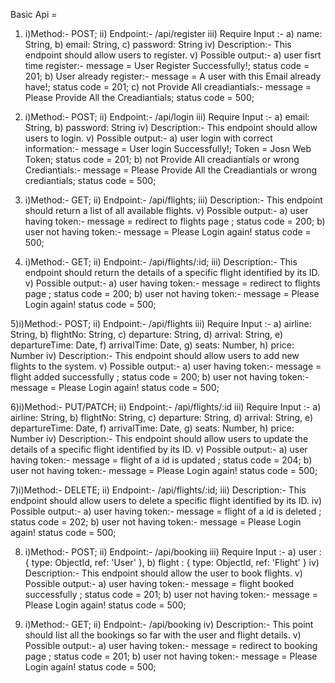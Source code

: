 
Basic Api = 

1) i)Method:- POST;
   ii) Endpoint:- /api/register
   iii) Require Input :-
         a)  name: String,
         b)  email: String,
         c) password: String
   iv) Description:-
       This endpoint should allow users to register.
    v) Possible output:-
       a) user fisrt time register:-
          message = User Register  Successfully!;
          status code = 201;
       b) User already register:-
          message = A user with this Email already have!;
          status code = 201;
       c) not Provide All creadiantials:-
          message = Please Provide All the Creadiantials;
          status code = 500;
        
2)  i)Method:- POST;
   ii) Endpoint:- /api/login
   iii) Require Input :-
         a)  email: String,
         b) password: String
   iv) Description:-
         This endpoint should allow users to login.
    v) Possible output:-
       a) user login with correct information:-
          message = User login  Successfully!;
          Token = Josn Web Token;
          status code = 201;
       b) not Provide All creadiantials or wrong Crediantials:-
          message = Please Provide All the Creadiantials or wrong crediantials;
          status code = 500;


3) i)Method:- GET;
   ii) Endpoint:- /api/flights;
   iii) Description:-
         This endpoint should return a list of all available flights.
    v) Possible output:-
       a) user having token:-
          message = redirect to flights page ;
          status code = 200;
       b) user not having token:-
          message = Please Login again!
          status code = 500;

4) i)Method:- GET;
   ii) Endpoint:- /api/flights/:id;
   iii) Description:-
        This endpoint should return the details of a specific flight identified by its ID.
    v) Possible output:-
       a) user having token:-
          message = redirect to flights page ;
          status code = 200;
       b) user not having token:-
          message = Please Login again!
          status code = 500;

5)i)Method:- POST;
   ii) Endpoint:- /api/flights
   iii) Require Input :-
        a) airline: String,
        b) flightNo: String,
        c) departure: String,
        d) arrival: String,
        e) departureTime: Date,
        f) arrivalTime: Date,
        g) seats: Number,
        h) price: Number
   iv) Description:-
       This endpoint should allow users to add new flights to the system.
    v) Possible output:-
       a) user having token:-
          message = flight added successfully ;
          status code = 200;
       b) user not having token:-
          message = Please Login again!
          status code = 500;

6)i)Method:- PUT/PATCH;
   ii) Endpoint:- /api/flights/:id
   iii) Require Input :-
        a) airline: String,
        b) flightNo: String,
        c) departure: String,
        d) arrival: String,
        e) departureTime: Date,
        f) arrivalTime: Date,
        g) seats: Number,
        h) price: Number
   iv) Description:-
        This endpoint should allow users to update the details of a specific flight identified by its ID.
    v) Possible output:-
       a) user having token:-
          message = flight of a id is updated ;
          status code = 204;
       b) user not having token:-
          message = Please Login again!
          status code = 500;

7)i)Method:- DELETE;
   ii) Endpoint:- /api/flights/:id;
   iii) Description:-
        This endpoint should allow users to delete a specific flight identified by its ID.
   iv) Possible output:-
       a) user having token:-
          message = flight of a id is deleted ;
          status code = 202;
       b) user not having token:-
          message = Please Login again!
          status code = 500;

8) i)Method:- POST;
   ii) Endpoint:- /api/booking
   iii) Require Input :-
         a)  user : { type: ObjectId, ref: 'User' },
	     b) flight : { type: ObjectId, ref: 'Flight' }
   iv) Description:-
        This endpoint should allow the user to book flights.
    v) Possible output:-
        a) user having token:-
          message = flight booked successfully ;
          status code = 201;
       b) user not having token:-
          message = Please Login again!
          status code = 500;

9)  i)Method:- GET;
   ii) Endpoint:- /api/booking
   iv) Description:-
        This point should list all the bookings so far with the user and flight details.
    v) Possible output:-
        a) user having token:-
          message = redirect to booking page ;
          status code = 201;
       b) user not having token:-
          message = Please Login again!
          status code = 500;
       